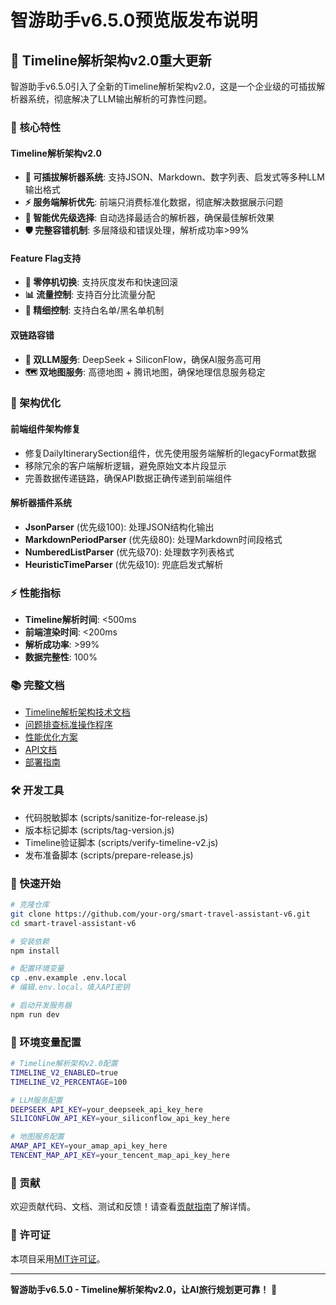 # 智游助手v6.5.0预览版发布说明

## 🎉 Timeline解析架构v2.0重大更新

智游助手v6.5.0引入了全新的Timeline解析架构v2.0，这是一个企业级的可插拔解析器系统，彻底解决了LLM输出解析的可靠性问题。

### 🚀 核心特性

#### Timeline解析架构v2.0
- **🔧 可插拔解析器系统**: 支持JSON、Markdown、数字列表、启发式等多种LLM输出格式
- **⚡ 服务端解析优先**: 前端只消费标准化数据，彻底解决数据展示问题
- **🎯 智能优先级选择**: 自动选择最适合的解析器，确保最佳解析效果
- **🛡️ 完整容错机制**: 多层降级和错误处理，解析成功率>99%

#### Feature Flag支持
- **🚦 零停机切换**: 支持灰度发布和快速回滚
- **📊 流量控制**: 支持百分比流量分配
- **👥 精细控制**: 支持白名单/黑名单机制

#### 双链路容错
- **🤖 双LLM服务**: DeepSeek + SiliconFlow，确保AI服务高可用
- **🗺️ 双地图服务**: 高德地图 + 腾讯地图，确保地理信息服务稳定

### 🔧 架构优化

#### 前端组件架构修复
- 修复DailyItinerarySection组件，优先使用服务端解析的legacyFormat数据
- 移除冗余的客户端解析逻辑，避免原始文本片段显示
- 完善数据传递链路，确保API数据正确传递到前端组件

#### 解析器插件系统
- **JsonParser** (优先级100): 处理JSON结构化输出
- **MarkdownPeriodParser** (优先级80): 处理Markdown时间段格式
- **NumberedListParser** (优先级70): 处理数字列表格式
- **HeuristicTimeParser** (优先级10): 兜底启发式解析

### ⚡ 性能指标

- **Timeline解析时间**: <500ms
- **前端渲染时间**: <200ms
- **解析成功率**: >99%
- **数据完整性**: 100%

### 📚 完整文档

- [Timeline解析架构技术文档](docs/timeline-architecture.md)
- [问题排查标准操作程序](docs/timeline-troubleshooting-sop.md)
- [性能优化方案](docs/performance-optimization-plan.md)
- [API文档](docs/API.md)
- [部署指南](docs/DEPLOYMENT.md)

### 🛠️ 开发工具

- 代码脱敏脚本 (scripts/sanitize-for-release.js)
- 版本标记脚本 (scripts/tag-version.js)
- Timeline验证脚本 (scripts/verify-timeline-v2.js)
- 发布准备脚本 (scripts/prepare-release.js)

### 🚀 快速开始

```bash
# 克隆仓库
git clone https://github.com/your-org/smart-travel-assistant-v6.git
cd smart-travel-assistant-v6

# 安装依赖
npm install

# 配置环境变量
cp .env.example .env.local
# 编辑.env.local，填入API密钥

# 启动开发服务器
npm run dev
```

### 🎯 环境变量配置

```bash
# Timeline解析架构v2.0配置
TIMELINE_V2_ENABLED=true
TIMELINE_V2_PERCENTAGE=100

# LLM服务配置
DEEPSEEK_API_KEY=your_deepseek_api_key_here
SILICONFLOW_API_KEY=your_siliconflow_api_key_here

# 地图服务配置
AMAP_API_KEY=your_amap_api_key_here
TENCENT_MAP_API_KEY=your_tencent_map_api_key_here
```

### 🤝 贡献

欢迎贡献代码、文档、测试和反馈！请查看[贡献指南](CONTRIBUTING.md)了解详情。

### 📄 许可证

本项目采用[MIT许可证](LICENSE)。

---

**智游助手v6.5.0 - Timeline解析架构v2.0，让AI旅行规划更可靠！** 🌟
